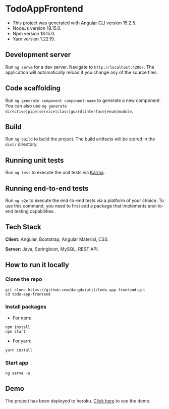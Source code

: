 # TodoAppFrontend

- This project was generated with [Angular CLI](https://github.com/angular/angular-cli) version 15.2.5.
- NodeJs version 18.15.0.
- Npm version 18.15.0.
- Yarn version 1.22.19.

## Development server

Run `ng serve` for a dev server. Navigate to `http://localhost:4200/`. The application will automatically reload if you change any of the source files.

## Code scaffolding

Run `ng generate component component-name` to generate a new component. You can also use `ng generate directive|pipe|service|class|guard|interface|enum|module`.

## Build

Run `ng build` to build the project. The build artifacts will be stored in the `dist/` directory.

## Running unit tests

Run `ng test` to execute the unit tests via [Karma](https://karma-runner.github.io).

## Running end-to-end tests

Run `ng e2e` to execute the end-to-end tests via a platform of your choice. To use this command, you need to first add a package that implements end-to-end testing capabilities.


## Tech Stack

**Client:** Angular, Bootstrap, Angular Material, CSS.

**Server:** Java, Springboot, MySQL, REST API.


## How to run it locally
### Clone the repo
```
git clone https://github.com/dangdaiptit/todo-app-frontend.git
cd todo-app-frontend
```
### Install packages
- For npm:
```
npm install
npm start
```
- For yarn:
```
yarn install
```

### Start app 
```
ng serve -o
```

## Demo 
The project has been deployed to heroku. [Click here](https://mytodos.herokuapp.com/) to see the demo.

